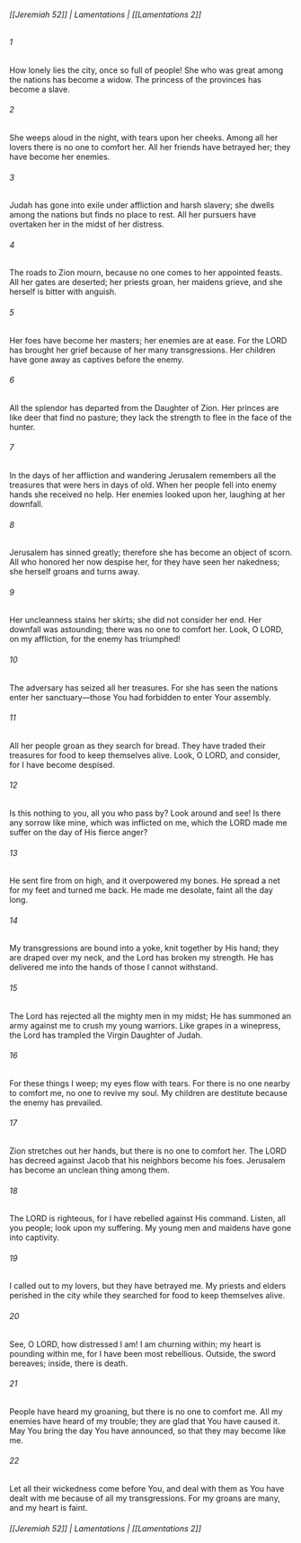 ###### [[Jeremiah 52]] | Lamentations | [[Lamentations 2]]

###### 1
How lonely lies the city, once so full of people! She who was great among the nations has become a widow. The princess of the provinces has become a slave.
###### 2
She weeps aloud in the night, with tears upon her cheeks. Among all her lovers there is no one to comfort her. All her friends have betrayed her; they have become her enemies.
###### 3
Judah has gone into exile under affliction and harsh slavery; she dwells among the nations but finds no place to rest. All her pursuers have overtaken her in the midst of her distress.
###### 4
The roads to Zion mourn, because no one comes to her appointed feasts. All her gates are deserted; her priests groan, her maidens grieve, and she herself is bitter with anguish.
###### 5
Her foes have become her masters; her enemies are at ease. For the LORD has brought her grief because of her many transgressions. Her children have gone away as captives before the enemy.
###### 6
All the splendor has departed from the Daughter of Zion. Her princes are like deer that find no pasture; they lack the strength to flee in the face of the hunter.
###### 7
In the days of her affliction and wandering Jerusalem remembers all the treasures that were hers in days of old. When her people fell into enemy hands she received no help. Her enemies looked upon her, laughing at her downfall.
###### 8
Jerusalem has sinned greatly; therefore she has become an object of scorn. All who honored her now despise her, for they have seen her nakedness; she herself groans and turns away.
###### 9
Her uncleanness stains her skirts; she did not consider her end. Her downfall was astounding; there was no one to comfort her. Look, O LORD, on my affliction, for the enemy has triumphed!
###### 10
The adversary has seized all her treasures. For she has seen the nations enter her sanctuary—those You had forbidden to enter Your assembly.
###### 11
All her people groan as they search for bread. They have traded their treasures for food to keep themselves alive. Look, O LORD, and consider, for I have become despised.
###### 12
Is this nothing to you, all you who pass by? Look around and see! Is there any sorrow like mine, which was inflicted on me, which the LORD made me suffer on the day of His fierce anger?
###### 13
He sent fire from on high, and it overpowered my bones. He spread a net for my feet and turned me back. He made me desolate, faint all the day long.
###### 14
My transgressions are bound into a yoke, knit together by His hand; they are draped over my neck, and the Lord has broken my strength. He has delivered me into the hands of those I cannot withstand.
###### 15
The Lord has rejected all the mighty men in my midst; He has summoned an army against me to crush my young warriors. Like grapes in a winepress, the Lord has trampled the Virgin Daughter of Judah.
###### 16
For these things I weep; my eyes flow with tears. For there is no one nearby to comfort me, no one to revive my soul. My children are destitute because the enemy has prevailed.
###### 17
Zion stretches out her hands, but there is no one to comfort her. The LORD has decreed against Jacob that his neighbors become his foes. Jerusalem has become an unclean thing among them.
###### 18
The LORD is righteous, for I have rebelled against His command. Listen, all you people; look upon my suffering. My young men and maidens have gone into captivity.
###### 19
I called out to my lovers, but they have betrayed me. My priests and elders perished in the city while they searched for food to keep themselves alive.
###### 20
See, O LORD, how distressed I am! I am churning within; my heart is pounding within me, for I have been most rebellious. Outside, the sword bereaves; inside, there is death.
###### 21
People have heard my groaning, but there is no one to comfort me. All my enemies have heard of my trouble; they are glad that You have caused it. May You bring the day You have announced, so that they may become like me.
###### 22
Let all their wickedness come before You, and deal with them as You have dealt with me because of all my transgressions. For my groans are many, and my heart is faint.

###### [[Jeremiah 52]] | Lamentations | [[Lamentations 2]]
